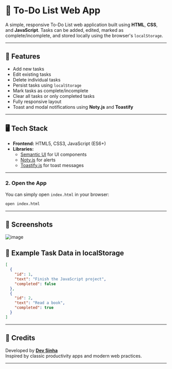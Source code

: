 # 📝 To-Do List Web App

A simple, responsive To-Do List web application built using **HTML**, **CSS**, and **JavaScript**. Tasks can be added, edited, marked as complete/incomplete, and stored locally using the browser's `localStorage`.

---

## 🔧 Features

-  Add new tasks
-  Edit existing tasks
-  Delete individual tasks
-  Persist tasks using `localStorage`
-  Mark tasks as complete/incomplete
-  Clear all tasks or only completed tasks
-  Fully responsive layout
-  Toast and modal notifications using **Noty.js** and **Toastify**

---

## 🖥️ Tech Stack

- **Frontend:** HTML5, CSS3, JavaScript (ES6+)
- **Libraries:** 
  - [Semantic UI](https://semantic-ui.com/) for UI components
  - [Noty.js](https://ned.im/noty/) for alerts
  - [Toastify.js](https://apvarun.github.io/toastify-js/) for toast messages

---


### 2. Open the App
You can simply open `index.html` in your browser:
```bash
open index.html
```

---

## 📸 Screenshots
![image](https://github.com/user-attachments/assets/4fe46712-3a59-4fbc-ad11-4964d04046c4)




## 🧪 Example Task Data in localStorage

```json
[
  {
    "id": 1,
    "text": "Finish the JavaScript project",
    "completed": false
  },
  {
    "id": 2,
    "text": "Read a book",
    "completed": true
  }
]
```

---

## 🙌 Credits

Developed by **[Dev Sinha](https://github.com/your-github-link)**  
Inspired by classic productivity apps and modern web practices.

---

